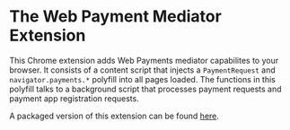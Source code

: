 # The Web Payment Mediator Extension
This Chrome extension adds Web Payments mediator capabilites to your browser. It consists of a content script that injects a `PaymentRequest` and `navigator.payments.*` polyfill into all pages loaded. The functions in this polyfill talks to a background script that processes payment requests and payment app registration requests.

A packaged version of this extension can be found [here](https://tommythorsen.github.io/webpayments-demo/files/mediator-extension.crx).
